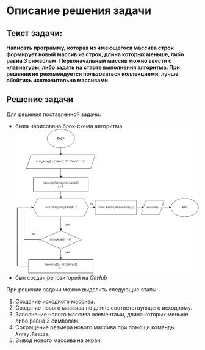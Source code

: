 # Описание решения задачи

## Текст задачи:
**Написать программу, которая из имеющегося массива строк формирует новый массив из строк, длина которых меньше, либо равна 3 символам. Первоначальный массив можно ввести с клавиатуры, либо задать на старте выполнения алгоритма. При решении не рекомендуется пользоваться коллекциями, лучше обойтись исключительно массивами.**

## Решение задачи
Для решения поставленной задачи:
* была нарисована блок-схема алгоритма 
![Изображение блок-схемы](Algorithm.jpg)
* был создан репозиторий на _GitHub_

При решении задачи можно выделить следующие этапы:
1. Создание исходного массива.
2. Создание нового массива по длине соответствующего исходному.
3. Заполнение нового массива элементами, длина которых меньше либо равна 3 символам.
4. Сокращение размера нового массива при помощи команды `Array.Resize`.
5. Вывод нового массива на экран.
